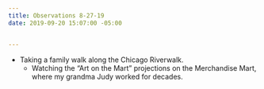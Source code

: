 ```yaml
---
title: Observations 8-27-19
date: 2019-09-20 15:07:00 -05:00


---
```


- Taking a family walk along the Chicago Riverwalk.
	- Watching the “Art on the Mart” projections on the Merchandise Mart, where my grandma Judy worked for decades.